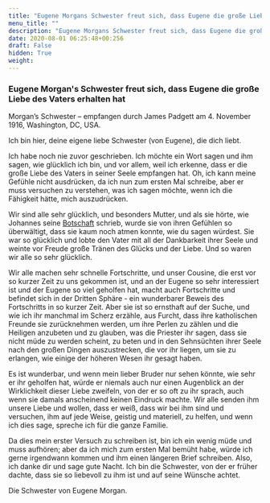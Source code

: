 ```yaml
---
title: "Eugene Morgans Schwester freut sich, dass Eugene die große Liebe des Vaters erhalten hat"
menu_title: ""
description: "Eugene Morgans Schwester freut sich, dass Eugene die große Liebe des Vaters erhalten hat"
date: 2020-08-01 06:25:48+00:256
draft: False
hidden: True
weight:
---
```

### Eugene Morgan's Schwester freut sich, dass Eugene die große Liebe des Vaters erhalten hat

Morgan’s Schwester – empfangen durch James Padgett am 4. November 1916, Washington, DC, USA.

Ich bin hier, deine eigene liebe Schwester (von Eugene), die dich liebt.

Ich habe noch nie zuvor geschrieben. Ich möchte ein Wort sagen und ihm sagen, wie glücklich ich bin, und vor allem, weil ich erkenne, dass er die große Liebe des Vaters in seiner Seele empfangen hat. Oh, ich kann meine Gefühle nicht ausdrücken, da ich nun zum ersten Mal schreibe, aber er muss versuchen zu verstehen, was ich sagen möchte, wenn ich die Fähigkeit hätte, mich auszudrücken.

Wir sind alle sehr glücklich, und besonders Mutter, und als sie hörte, wie Johannes seine [Botschaft](/padgett-botschaften/padgett-botschaften-in-reihenfolge-des-datums/padgett-botschaften-1916/dr-stone-und-eugene-morgan-haben-sehr-viel-liebe-in-ihren-seelen-jep-johannes-4-november-1916/) schrieb, wurde sie von ihren Gefühlen so überwältigt, dass sie kaum noch atmen konnte, wie du sagen würdest. Sie war so glücklich und lobte den Vater mit all der Dankbarkeit ihrer Seele und weinte vor Freude große Tränen des Glücks und der Liebe. Und so waren wir alle so sehr glücklich.

Wir alle machen sehr schnelle Fortschritte, und unser Cousine, die erst vor so kurzer Zeit zu uns gekommen ist, und an der Eugene so sehr interessiert ist und der Eugene so viel geholfen hat, macht auch Fortschritte und befindet sich in der Dritten Sphäre - ein wunderbarer Beweis des Fortschritts in so kurzer Zeit. Aber sie ist so ernsthaft auf der Suche, und wie ich ihr manchmal im Scherz erzähle, aus Furcht, dass ihre katholischen Freunde sie zurücknehmen werden, um ihre Perlen zu zählen und die Heiligen anzubeten und zu glauben, was die Priester ihr sagen, dass sie nicht müde zu werden scheint, zu beten und in den Sehnsüchten ihrer Seele nach den großen Dingen auszustrecken, die vor ihr liegen, um sie zu erlangen, wie einige der höheren Wesen ihr gesagt haben.

Es ist wunderbar, und wenn mein lieber Bruder nur sehen könnte, wie sehr er ihr geholfen hat, würde er niemals auch nur einen Augenblick an der Wirklichkeit dieser Liebe zweifeln, von der er so oft zu ihr sprach, auch wenn sie damals anscheinend keinen Eindruck machte. Wir alle senden ihm unsere Liebe und wollen, dass er weiß, dass wir bei ihm sind und versuchen, ihm auf jede Weise, geistig und materiell, zu helfen, und wenn ich dies sage, spreche ich für die ganze Familie.

Da dies mein erster Versuch zu schreiben ist, bin ich ein wenig müde und muss aufhören; aber da ich mich zum ersten Mal bemüht habe, würde ich gerne irgendwann kommen und ihm einen längeren Brief schreiben. Also, ich danke dir und sage gute Nacht. Ich bin die Schwester, von der er früher dachte, dass sie so liebevoll zu ihm ist und auf seine Wünsche achtet.

Die Schwester von Eugene Morgan.
